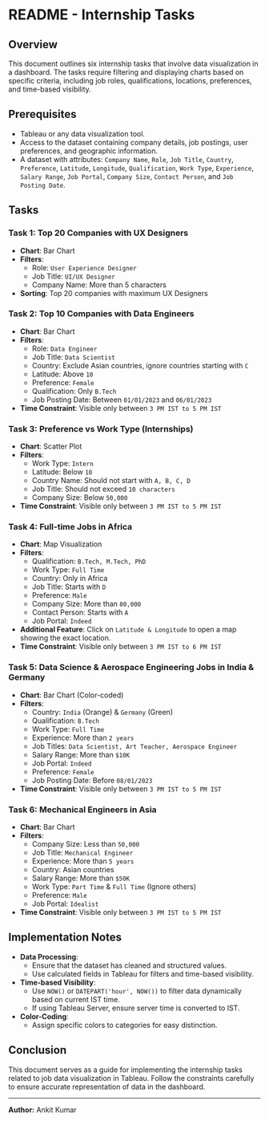 # README - Internship Tasks

## Overview
This document outlines six internship tasks that involve data visualization in a dashboard. The tasks require filtering and displaying charts based on specific criteria, including job roles, qualifications, locations, preferences, and time-based visibility.

## Prerequisites
- Tableau or any data visualization tool.
- Access to the dataset containing company details, job postings, user preferences, and geographic information.
- A dataset with attributes: `Company Name`, `Role`, `Job Title`, `Country`, `Preference`, `Latitude`, `Longitude`, `Qualification`, `Work Type`, `Experience`, `Salary Range`, `Job Portal`, `Company Size`, `Contact Person`, and `Job Posting Date`.

## Tasks

### Task 1: Top 20 Companies with UX Designers
- **Chart**: Bar Chart
- **Filters**:
  - Role: `User Experience Designer`
  - Job Title: `UI/UX Designer`
  - Company Name: More than 5 characters
- **Sorting**: Top 20 companies with maximum UX Designers

### Task 2: Top 10 Companies with Data Engineers
- **Chart**: Bar Chart
- **Filters**:
  - Role: `Data Engineer`
  - Job Title: `Data Scientist`
  - Country: Exclude Asian countries, ignore countries starting with `C`
  - Latitude: Above `10`
  - Preference: `Female`
  - Qualification: Only `B.Tech`
  - Job Posting Date: Between `01/01/2023` and `06/01/2023`
- **Time Constraint**: Visible only between `3 PM IST to 5 PM IST`

### Task 3: Preference vs Work Type (Internships)
- **Chart**: Scatter Plot
- **Filters**:
  - Work Type: `Intern`
  - Latitude: Below `10`
  - Country Name: Should not start with `A, B, C, D`
  - Job Title: Should not exceed `10 characters`
  - Company Size: Below `50,000`
- **Time Constraint**: Visible only between `3 PM IST to 5 PM IST`

### Task 4: Full-time Jobs in Africa
- **Chart**: Map Visualization
- **Filters**:
  - Qualification: `B.Tech, M.Tech, PhD`
  - Work Type: `Full Time`
  - Country: Only in Africa
  - Job Title: Starts with `D`
  - Preference: `Male`
  - Company Size: More than `80,000`
  - Contact Person: Starts with `A`
  - Job Portal: `Indeed`
- **Additional Feature**: Click on `Latitude & Longitude` to open a map showing the exact location.
- **Time Constraint**: Visible only between `3 PM IST to 6 PM IST`

### Task 5: Data Science & Aerospace Engineering Jobs in India & Germany
- **Chart**: Bar Chart (Color-coded)
- **Filters**:
  - Country: `India` (Orange) & `Germany` (Green)
  - Qualification: `B.Tech`
  - Work Type: `Full Time`
  - Experience: More than `2 years`
  - Job Titles: `Data Scientist, Art Teacher, Aerospace Engineer`
  - Salary Range: More than `$10K`
  - Job Portal: `Indeed`
  - Preference: `Female`
  - Job Posting Date: Before `08/01/2023`
- **Time Constraint**: Visible only between `3 PM IST to 5 PM IST`

### Task 6: Mechanical Engineers in Asia
- **Chart**: Bar Chart
- **Filters**:
  - Company Size: Less than `50,000`
  - Job Title: `Mechanical Engineer`
  - Experience: More than `5 years`
  - Country: Asian countries
  - Salary Range: More than `$50K`
  - Work Type: `Part Time` & `Full Time` (Ignore others)
  - Preference: `Male`
  - Job Portal: `Idealist`
- **Time Constraint**: Visible only between `3 PM IST to 5 PM IST`

## Implementation Notes
- **Data Processing**:
  - Ensure that the dataset has cleaned and structured values.
  - Use calculated fields in Tableau for filters and time-based visibility.
- **Time-based Visibility**:
  - Use `NOW()` or `DATEPART('hour', NOW())` to filter data dynamically based on current IST time.
  - If using Tableau Server, ensure server time is converted to IST.
- **Color-Coding**:
  - Assign specific colors to categories for easy distinction.

## Conclusion
This document serves as a guide for implementing the internship tasks related to job data visualization in Tableau. Follow the constraints carefully to ensure accurate representation of data in the dashboard.

---
**Author:** Ankit Kumar

